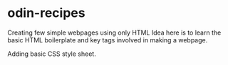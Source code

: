 # odin-recipes
Creating few simple webpages using only HTML
  Idea here is to learn the basic HTML boilerplate and key tags involved in making a webpage.

  Adding basic CSS style sheet.
